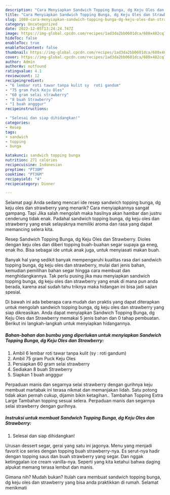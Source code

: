 ```yaml
---
description: "Cara Menyiapkan Sandwich Topping Bunga, dg Keju Oles dan Strawberry yang Enak Banget"
title: "Cara Menyiapkan Sandwich Topping Bunga, dg Keju Oles dan Strawberry yang Enak Banget"
slug: 1088-cara-menyiapkan-sandwich-topping-bunga-dg-keju-oles-dan-strawberry-yang-enak-banget
category: Uncategorized
date: 2022-12-05T13:24:24.747Z
image: https://img-global.cpcdn.com/recipes/1ad3da2bb0601dca/680x482cq70/sandwich-topping-bunga-dg-keju-oles-dan-strawberry-foto-resep-utama.jpg
hideToc: false
enableToc: true
enableTocContent: false
thumbnail: https://img-global.cpcdn.com/recipes/1ad3da2bb0601dca/680x482cq70/sandwich-topping-bunga-dg-keju-oles-dan-strawberry-foto-resep-utama.jpg
cover: https://img-global.cpcdn.com/recipes/1ad3da2bb0601dca/680x482cq70/sandwich-topping-bunga-dg-keju-oles-dan-strawberry-foto-resep-utama.jpg
author: Admin
authorAv: notfound
ratingvalue: 4.1
reviewcount: 12
recipeingredient:
- "6 lembar roti tawar tanpa kulit sy  roti gandum"
- "75 gram Puck Keju Oles"
- "60 gram selai strawberry"
- "8 buah Strawberry"
- "1 buah angggur"
recipeinstructions:

- "Selesai dan siap dihidangkan!"
categories:
- Resep
tags:
- sandwich
- topping
- bunga

katakunci: sandwich topping bunga 
nutrition: 271 calories
recipecuisine: Indonesian
preptime: "PT30M"
cooktime: "PT36M"
recipeyield: "4"
recipecategory: Dinner

---
```



Selamat pagi Anda sedang mencari ide resep sandwich topping bunga, dg keju oles dan strawberry yang menarik? Cara menyiapkannya sangat gampang. Tapi Jika salah mengolah maka hasilnya akan hambar dan justru cenderung tidak enak. Padahal sandwich topping bunga, dg keju oles dan strawberry yang enak selayaknya memiliki aroma dan rasa yang dapat memancing selera kita.


Resep Sandwich Topping Bunga, dg Keju Oles dan Strawberry. Dioles dengan keju oles dan diberi topping buah-buahan segar supaya ga eneg, enak lho. Bisa sebagai ide untuk anak juga, untuk menyiasati makan buah.

Banyak hal yang sedikit banyak mempengaruhi kualitas rasa dari sandwich topping bunga, dg keju oles dan strawberry, mulai dari jenis bahan, kemudian pemilihan bahan segar hingga cara membuat dan menghidangkannya. Tak perlu pusing jika mau menyiapkan sandwich topping bunga, dg keju oles dan strawberry yang enak di mana pun anda berada, karena asal sudah tahu triknya maka hidangan ini bisa jadi sajian spesial.


Di bawah ini ada beberapa cara mudah dan praktis yang dapat diterapkan untuk mengolah sandwich topping bunga, dg keju oles dan strawberry yang siap dikreasikan. Anda dapat menyiapkan Sandwich Topping Bunga, dg Keju Oles dan Strawberry memakai 5 jenis bahan dan 0 tahap pembuatan. Berikut ini langkah-langkah untuk menyiapkan hidangannya.

<!--inarticleads1-->

##### Bahan-bahan dan bumbu yang diperlukan untuk menyiapkan Sandwich Topping Bunga, dg Keju Oles dan Strawberry:

1. Ambil 6 lembar roti tawar tanpa kulit (sy : roti gandum)
1. Ambil 75 gram Puck Keju Oles
1. Persiapkan 60 gram selai strawberry
1. Sediakan 8 buah Strawberry
1. Siapkan 1 buah angggur


Perpaduan manis dan segarnya selai strawberry dengan gurihnya keju membuat martabak ini terasa nikmat dan memanjakan lidah. Satu potong tidak akan pernah cukup, dijamin bikin ketagihan.. Tambahan Topping Extra Large Tambahan topping sesuai selera. Perpaduan manis dan segarnya selai strawberry dengan gurihnya. 

<!--inarticleads2-->

##### Instruksi untuk membuat Sandwich Topping Bunga, dg Keju Oles dan Strawberry:


1. Selesai dan siap dihidangkan!

Urusan dessert segar, gerai yang satu ini jagonya. Menu yang menjadi favorit ice series dengan topping buah strawberry-nya. Es serut-nya hadir dengan topping saus dan buah strawberry yang segar. Dan nggak ketinggalan ice cream vanilla-nya. Seperti yang kita ketahui bahwa daging alpukat memang terasa lembut dan manis. 

Gimana nih? Mudah bukan? Itulah cara membuat sandwich topping bunga, dg keju oles dan strawberry yang bisa anda praktikkan di rumah. Selamat menikmati
